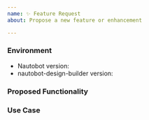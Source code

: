 ```yaml
---
name: ✨ Feature Request
about: Propose a new feature or enhancement

---
```


### Environment
* Nautobot version:  <!-- Example: 1.6.8 -->
* nautobot-design-builder version:  <!-- Example: 1.0.0 -->

<!--
    Describe in detail the new functionality you are proposing.
-->
### Proposed Functionality

<!--
    Convey an example use case for your proposed feature. Write from the
    perspective of a user who would benefit from the proposed
    functionality and describe how.
--->
### Use Case

